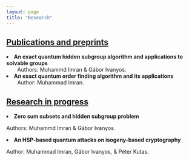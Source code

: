 ```yaml
---
layout: page
title: "Research"
---
```

<h2><u>Publications and preprints</u></h2>

<li> <b>An exact quantum hidden subgroup algorithm and applications to solvable groups</b> </li>
&emsp; &ensp; Authors: Muhammd Imran & Gábor Ivanyos.

<li> <b>An exact quantum order finding algorithm and its applications</b> </li>
&ensp; &emsp; Author: Muhammad Imran.

<h2><u>Research in progress</u></h2>

<li> <b>Zero sum subsets and hidden subgroup problem</b> </li>
<p>Authors: Muhammd Imran & Gábor Ivanyos.</p>

<li> <b>An HSP-based quantum attacks on isogeny-based cryptography</b> </li>
<p>Author: Muhammad Imran, Gábor Ivanyos, & Péter Kutas.</p>
